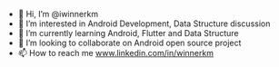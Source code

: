 - 👋 Hi, I’m @iwinnerkm
- 👀 I’m interested in Android Development, Data Structure discussion
- 🌱 I’m currently learning Android, Flutter and Data Structure
- 💞️ I’m looking to collaborate on Android open source project 
- 📫 How to reach me www.linkedin.com/in/winnerkm

<!---
iwinnerkm/iwinnerkm is a ✨ special ✨ repository because its `README.md` (this file) appears on your GitHub profile.
You can click the Preview link to take a look at your changes.
--->
